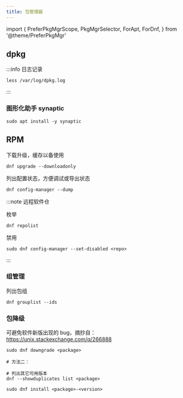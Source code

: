 ```yaml
---
title: 包管理器
---
```


<!--
:::info 查看包内容

安装 apt-file:

    sudo apt install -y apt-file
    sudo apt-file update

用法：

    apt-file list <pkgname>

:::
 -->

import {
  PreferPkgMgrScope,
  PkgMgrSelector,
  ForApt,
  ForDnf,
} from '@theme/PreferPkgMgr'

 <PreferPkgMgrScope dnf apt>
<PkgMgrSelector />
<ForApt>

## dpkg

:::info 日志记录

    less /var/log/dpkg.log

:::

### 图形化助手 synaptic

    sudo apt install -y synaptic

</ForApt>
<ForDnf>

## RPM

下载升级，缓存以备使用

    dnf upgrade --downloadonly

列出配置状态，方便调试或导出状态

    dnf config-manager --dump


:::note 远程软件仓

枚举

    dnf repolist

禁用

    sudo dnf config-manager --set-disabled <repo>

:::

### 组管理

列出包组

    dnf grouplist --ids

### 包降级

可避免软件新版出现的 bug，摘抄自：https://unix.stackexchange.com/q/266888

```shell
sudo dnf downgrade <package>

# 方法二：

# 列出其它可用版本
dnf --showduplicates list <package>

sudo dnf install <package>-<version>
```

</ForDnf>
</PreferPkgMgrScope>
